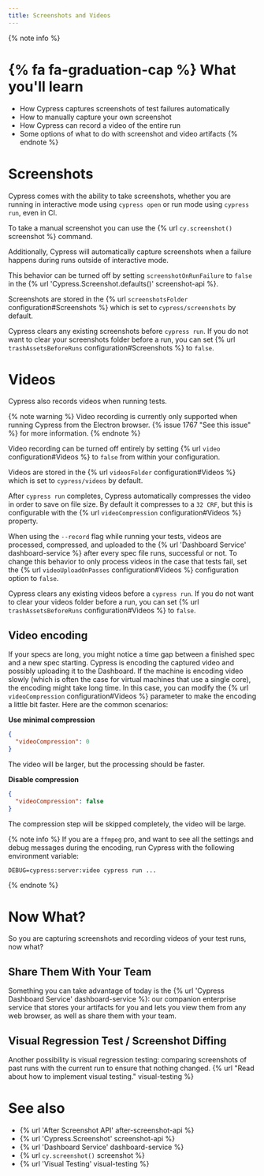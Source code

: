 ```yaml
---
title: Screenshots and Videos
---
```


{% note info %}
# {% fa fa-graduation-cap %} What you'll learn

- How Cypress captures screenshots of test failures automatically
- How to manually capture your own screenshot
- How Cypress can record a video of the entire run
- Some options of what to do with screenshot and video artifacts
{% endnote %}

# Screenshots

Cypress comes with the ability to take screenshots, whether you are running in interactive mode using `cypress open` or run mode using `cypress run`, even in CI.

To take a manual screenshot you can use the {% url `cy.screenshot()` screenshot %} command.

Additionally, Cypress will automatically capture screenshots when a failure happens during runs outside of interactive mode.

This behavior can be turned off by setting `screenshotOnRunFailure` to `false` in the {% url 'Cypress.Screenshot.defaults()' screenshot-api %}.

Screenshots are stored in the {% url `screenshotsFolder` configuration#Screenshots %} which is set to `cypress/screenshots` by default.

Cypress clears any existing screenshots before `cypress run`. If you do not want to clear your screenshots folder before a run, you can set {% url `trashAssetsBeforeRuns` configuration#Screenshots %} to `false`.

# Videos

Cypress also records videos when running tests.

{% note warning %}
Video recording is currently only supported when running Cypress from the Electron browser. {% issue 1767 "See this issue" %} for more information.
{% endnote %}

Video recording can be turned off entirely by setting {% url `video` configuration#Videos %} to `false` from within your configuration.

Videos are stored in the {% url `videosFolder` configuration#Videos %} which is set to `cypress/videos` by default.

After `cypress run` completes, Cypress automatically compresses the video in order to save on file size. By default it compresses to a `32 CRF`, but this is configurable with the {% url `videoCompression` configuration#Videos %} property.

When using the `--record` flag while running your tests, videos are processed, compressed, and uploaded to the {% url 'Dashboard Service' dashboard-service %} after every spec file runs, successful or not. To change this behavior to only process videos in the case that tests fail, set the {% url `videoUploadOnPasses` configuration#Videos %} configuration option to `false`.

Cypress clears any existing videos before a `cypress run`. If you do not want to clear your videos folder before a run, you can set {% url `trashAssetsBeforeRuns` configuration#Videos %} to `false`.

## Video encoding

If your specs are long, you might notice a time gap between a finished spec and a new spec starting. Cypress is encoding the captured video and possibly uploading it to the Dashboard. If the machine is encoding video slowly (which is often the case for virtual machines that use a single core), the encoding might take long time. In this case, you can modify the {% url `videoCompression` configuration#Videos %} parameter to make the encoding a little bit faster. Here are the common scenarios:

**Use minimal compression**

```json
{
  "videoCompression": 0
}
```

The video will be larger, but the processing should be faster.

**Disable compression**

```json
{
  "videoCompression": false
}
```

The compression step will be skipped completely, the video will be large.

{% note info %}
If you are a `ffmpeg` pro, and want to see all the settings and debug messages during the encoding, run Cypress with the following environment variable:

```text
DEBUG=cypress:server:video cypress run ...
```
{% endnote %}

# Now What?

So you are capturing screenshots and recording videos of your test runs, now what?

## Share Them With Your Team

Something you can take advantage of today is the {% url 'Cypress Dashboard Service' dashboard-service %}: our companion enterprise service that stores your artifacts for you and lets you view them from any web browser, as well as share them with your team.

## Visual Regression Test / Screenshot Diffing

Another possibility is visual regression testing: comparing screenshots of past runs with the current run to ensure that nothing changed. {% url "Read about how to implement visual testing." visual-testing %}

# See also

- {% url 'After Screenshot API' after-screenshot-api %}
- {% url 'Cypress.Screenshot' screenshot-api %}
- {% url 'Dashboard Service' dashboard-service %}
- {% url `cy.screenshot()` screenshot %}
- {% url 'Visual Testing' visual-testing %}

